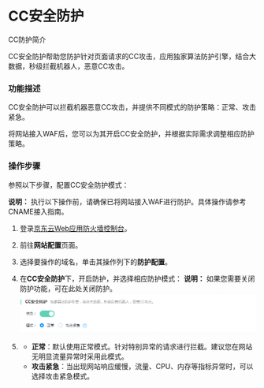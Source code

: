 # CC安全防护

CC防护简介

CC安全防护帮助您防护针对页面请求的CC攻击，应用独家算法防护引擎，结合大数据，秒级拦截机器人，恶意CC攻击。

### **功能描述**

CC安全防护可以拦截机器恶意CC攻击，并提供不同模式的防护策略：正常、攻击紧急。

将网站接入WAF后，您可以为其开启CC安全防护，并根据实际需求调整相应防护策略。

### **操作步骤**

参照以下步骤，配置CC安全防护模式：

**说明：** 执行以下操作前，请确保已将网站接入WAF进行防护。具体操作请参考CNAME接入指南。

1. 登录[京东云Web应用防火墙控制台](https://cloudwaf-console.jdcloud.com)。

2. 前往**网站配置**页面。

3. 选择要操作的域名，单击其操作列下的**防护配置**。

4. 在**CC安全防护**下，开启防护，并选择相应防护模式： 
         **说明：** 如果您需要关闭防护功能，可在此处关闭防护。![img](https://github.com/jdcloudcom/cn/blob/dns-zhangjingfeng/waf-img/cc-web1.png)

5. - **正常**：默认使用正常模式。针对特别异常的请求进行拦截。建议您在网站无明显流量异常时采用此模式。
   - **攻击紧急**：当出现网站响应缓慢，流量、CPU、内存等指标异常时，可以选择攻击紧急模式。


 
